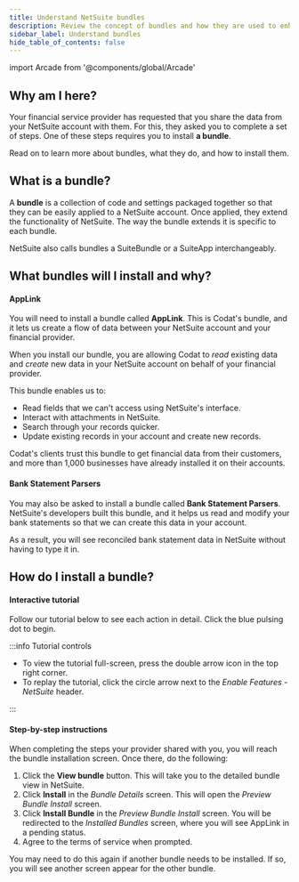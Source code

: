 ```yaml
---
title: Understand NetSuite bundles
description: Review the concept of bundles and how they are used to enhance NetSuite's functionality
sidebar_label: Understand bundles
hide_table_of_contents: false
---
```


import Arcade from '@components/global/Arcade'

## Why am I here?

Your financial service provider has requested that you share the data from your NetSuite account with them. For this, they asked you to complete a set of steps. One of these steps requires you to install **a bundle**. 

Read on to learn more about bundles, what they do, and how to install them.

## What is a bundle?

A **bundle** is a collection of code and settings packaged together so that they can be easily applied to a NetSuite account. Once applied, they extend the functionality of NetSuite. The way the bundle extends it is specific to each bundle.

NetSuite also calls bundles a SuiteBundle or a SuiteApp interchangeably.

## What bundles will I install and why?

#### AppLink

You will need to install a bundle called **AppLink**. This is Codat's bundle, and it lets us create a flow of data between your NetSuite account and your financial provider. 

When you install our bundle, you are allowing Codat to _read_ existing data and _create_ new data in your NetSuite account on behalf of your financial provider. 

This bundle enables us to:

- Read fields that we can't access using NetSuite's interface.
- Interact with attachments in NetSuite.
- Search through your records quicker.
- Update existing records in your account and create new records. 

Codat's clients trust this bundle to get financial data from their customers, and more than 1,000 businesses have already installed it on their accounts.

#### Bank Statement Parsers

You may also be asked to install a bundle called **Bank Statement Parsers**. NetSuite's developers built this bundle, and it helps us read and modify your bank statements so that we can create this data in your account. 

As a result, you will see reconciled bank statement data in NetSuite without having to type it in. 

## How do I install a bundle?

#### Interactive tutorial

Follow our tutorial below to see each action in detail. Click the blue pulsing dot to begin. 

<Arcade
  url="https://app.arcade.software/t5mKUZHGP0r7MyuonvcV?embed&show_copy_link=false"
  title="Install a NetSuite bundle"
/>

:::info Tutorial controls

- To view the tutorial full-screen, press the double arrow icon in the top right corner.  
- To replay the tutorial, click the circle arrow next to the _Enable Features - NetSuite_ header.

:::

#### Step-by-step instructions

When completing the steps your provider shared with you, you will reach the bundle installation screen. Once there, do the following: 

1. Click the **View bundle** button. This will take you to the detailed bundle view in NetSuite. 
2. Click **Install** in the _Bundle Details_ screen. This will open the _Preview Bundle Install_ screen.
3. Click **Install Bundle** in the _Preview Bundle Install_ screen. You will be redirected to the _Installed Bundles_ screen, where you will see AppLink in a pending status.
4. Agree to the terms of service when prompted.

You may need to do this again if another bundle needs to be installed. If so, you will see another screen appear for the other bundle.